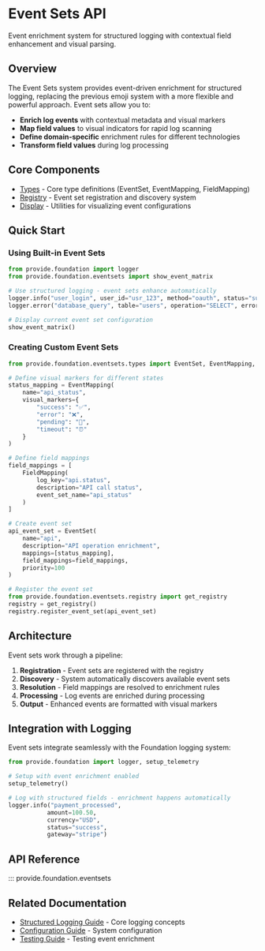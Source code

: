 # Event Sets API

Event enrichment system for structured logging with contextual field enhancement and visual parsing.

## Overview

The Event Sets system provides event-driven enrichment for structured logging, replacing the previous emoji system with a more flexible and powerful approach. Event sets allow you to:

- **Enrich log events** with contextual metadata and visual markers
- **Map field values** to visual indicators for rapid log scanning
- **Define domain-specific** enrichment rules for different technologies
- **Transform field values** during log processing

## Core Components

- [Types](api-types.md) - Core type definitions (EventSet, EventMapping, FieldMapping)
- [Registry](api-registry.md) - Event set registration and discovery system
- [Display](api-display.md) - Utilities for visualizing event configurations

## Quick Start

### Using Built-in Event Sets

```python
from provide.foundation import logger
from provide.foundation.eventsets import show_event_matrix

# Use structured logging - event sets enhance automatically
logger.info("user_login", user_id="usr_123", method="oauth", status="success")
logger.error("database_query", table="users", operation="SELECT", error="timeout")

# Display current event set configuration
show_event_matrix()
```

### Creating Custom Event Sets

```python
from provide.foundation.eventsets.types import EventSet, EventMapping, FieldMapping

# Define visual markers for different states
status_mapping = EventMapping(
    name="api_status",
    visual_markers={
        "success": "✅",
        "error": "❌", 
        "pending": "🔄",
        "timeout": "⏰"
    }
)

# Define field mappings
field_mappings = [
    FieldMapping(
        log_key="api.status",
        description="API call status",
        event_set_name="api_status"
    )
]

# Create event set
api_event_set = EventSet(
    name="api",
    description="API operation enrichment",
    mappings=[status_mapping],
    field_mappings=field_mappings,
    priority=100
)

# Register the event set
from provide.foundation.eventsets.registry import get_registry
registry = get_registry()
registry.register_event_set(api_event_set)
```

## Architecture

Event sets work through a pipeline:

1. **Registration** - Event sets are registered with the registry
2. **Discovery** - System automatically discovers available event sets
3. **Resolution** - Field mappings are resolved to enrichment rules
4. **Processing** - Log events are enriched during processing
5. **Output** - Enhanced events are formatted with visual markers

## Integration with Logging

Event sets integrate seamlessly with the Foundation logging system:

```python
from provide.foundation import logger, setup_telemetry

# Setup with event enrichment enabled
setup_telemetry()

# Log with structured fields - enrichment happens automatically
logger.info("payment_processed", 
           amount=100.50, 
           currency="USD", 
           status="success",
           gateway="stripe")
```

## API Reference

::: provide.foundation.eventsets

## Related Documentation

- [Structured Logging Guide](../../guide/logging/index.md) - Core logging concepts
- [Configuration Guide](../../guide/config/index.md) - System configuration
- [Testing Guide](../../guide/testing.md) - Testing event enrichment